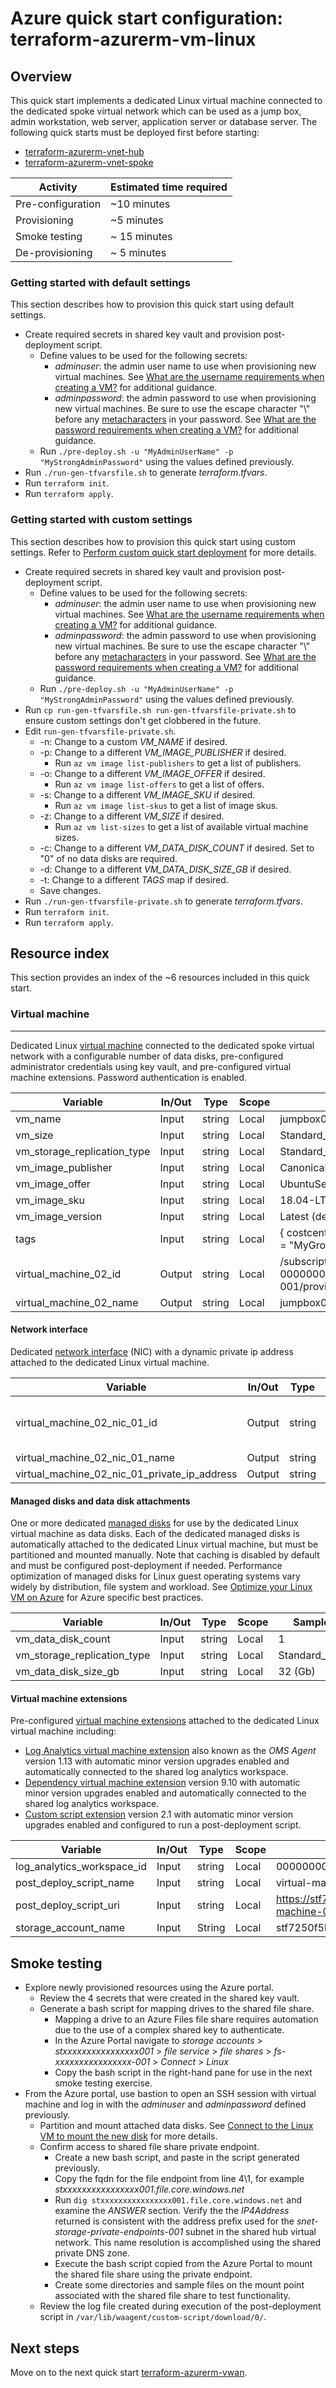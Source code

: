 # Azure quick start configuration: terraform-azurerm-vm-linux

## Overview

This quick start implements a dedicated Linux virtual machine connected to the dedicated spoke virtual network which can be used as a jump box, admin workstation, web server, application server or database server. The following quick starts must be deployed first before starting:

* [terraform-azurerm-vnet-hub](../terraform-azurerm-vnet-hub)
* [terraform-azurerm-vnet-spoke](../terraform-azurerm-vnet-spoke)

Activity | Estimated time required
--- | ---
Pre-configuration | ~10 minutes
Provisioning | ~5 minutes
Smoke testing | ~ 15 minutes
De-provisioning | ~ 5 minutes

### Getting started with default settings

This section describes how to provision this quick start using default settings.

* Create required secrets in shared key vault and provision post-deployment script.
  * Define values to be used for the following secrets:
    * *adminuser*: the admin user name to use when provisioning new virtual machines. See [What are the username requirements when creating a VM?](https://docs.microsoft.com/en-us/azure/virtual-machines/linux/faq) for additional guidance.
    * *adminpassword*: the admin password to use when provisioning new virtual machines. Be sure to use the escape character "\\" before any [metacharacters](https://www.gnu.org/software/bash/manual/bash.html#Definitions) in your password. See [What are the password requirements when creating a VM?](https://docs.microsoft.com/en-us/azure/virtual-machines/linux/faq#what-are-the-password-requirements-when-creating-a-vm) for additional guidance.
  * Run `./pre-deploy.sh -u "MyAdminUserName" -p "MyStrongAdminPassword"` using the values defined previously.
* Run `./run-gen-tfvarsfile.sh` to generate *terraform.tfvars*.  
* Run `terraform init`.
* Run `terraform apply`.

### Getting started with custom settings

This section describes how to provision this quick start using custom settings. Refer to [Perform custom quick start deployment](https://github.com/doherty100/azurequickstarts#perform-custom-quick-start-deployment) for more details.

* Create required secrets in shared key vault and provision post-deployment script.
  * Define values to be used for the following secrets:
    * *adminuser*: the admin user name to use when provisioning new virtual machines. See [What are the username requirements when creating a VM?](https://docs.microsoft.com/en-us/azure/virtual-machines/linux/faq) for additional guidance.
    * *adminpassword*: the admin password to use when provisioning new virtual machines. Be sure to use the escape character "\\" before any [metacharacters](https://www.gnu.org/software/bash/manual/bash.html#Definitions) in your password. See [What are the password requirements when creating a VM?](https://docs.microsoft.com/en-us/azure/virtual-machines/linux/faq#what-are-the-password-requirements-when-creating-a-vm) for additional guidance.
  * Run `./pre-deploy.sh -u "MyAdminUserName" -p "MyStrongAdminPassword"` using the values defined previously.
* Run `cp run-gen-tfvarsfile.sh run-gen-tfvarsfile-private.sh` to ensure custom settings don't get clobbered in the future.
* Edit `run-gen-tfvarsfile-private.sh`.
  * -n: Change to a custom *VM_NAME* if desired.
  * -p: Change to a different *VM_IMAGE_PUBLISHER* if desired.
    * Run `az vm image list-publishers` to get a list of publishers.
  * -o: Change to a different *VM_IMAGE_OFFER* if desired.
    * Run `az vm image list-offers` to get a list of offers.
  * -s: Change to a different *VM_IMAGE_SKU* if desired.
    * Run `az vm image list-skus` to get a list of image skus.
  * -z: Change to a different *VM_SIZE* if desired.
    * Run `az vm list-sizes` to get a list of available virtual machine sizes.
  * -c: Change to a different *VM_DATA_DISK_COUNT* if desired. Set to "0" of no data disks are required.
  * -d: Change to a different *VM_DATA_DISK_SIZE_GB* if desired.
  * -t: Change to a different *TAGS* map if desired.
  * Save changes.
* Run `./run-gen-tfvarsfile-private.sh` to generate *terraform.tfvars*.  
* Run `terraform init`.
* Run `terraform apply`.

## Resource index

This section provides an index of the ~6 resources included in this quick start.

### Virtual machine

---

Dedicated Linux [virtual machine](https://docs.microsoft.com/en-us/azure/azure-glossary-cloud-terminology#vm) connected to the dedicated spoke virtual network with a configurable number of data disks, pre-configured administrator credentials using key vault, and pre-configured virtual machine extensions. Password authentication is enabled.

Variable | In/Out | Type | Scope | Sample
--- | --- | --- | --- | ---
vm_name | Input | string | Local | jumpbox02
vm_size | Input | string | Local | Standard_B2s
vm_storage_replication_type | Input | string | Local | Standard_LRS
vm_image_publisher | Input | string | Local | Canonical
vm_image_offer | Input | string | Local | UbuntuServer
vm_image_sku | Input | string | Local | 18.04-LTS
vm_image_version | Input | string | Local | Latest (default)
tags | Input | string | Local | { costcenter = \"MyCostCenter\", division = \"MyDivision\", group = \"MyGroup\" }
virtual_machine_02_id | Output | string | Local | /subscriptions/00000000-0000-0000-0000-000000000000/resourceGroups/rg-vdc-nonprod-001/providers/Microsoft.Compute/virtualMachines/jumpbox02
virtual_machine_02_name | Output | string | Local | jumpbox02

#### Network interface

Dedicated [network interface](https://docs.microsoft.com/en-us/azure/virtual-network/virtual-network-network-interface) (NIC) with a dynamic private ip address attached to the dedicated Linux virtual machine.

Variable | In/Out | Type | Scope | Sample
--- | --- | --- | --- | ---
virtual_machine_02_nic_01_id | Output | string | Local | /subscriptions/f6d69ee2-34d5-4ca8-a143-7a2fc1aeca55/resourceGroups/rg-vdc-nonprod-001/providers/Microsoft.Network/networkInterfaces/nic-jumpbox02-001
virtual_machine_02_nic_01_name | Output | string | Local | nic-jumpbox02-001
virtual_machine_02_nic_01_private_ip_address | Output | string | Local | 10.2.0.5

#### Managed disks and data disk attachments

One or more dedicated [managed disks](https://docs.microsoft.com/en-us/azure/virtual-machines/windows/managed-disks-overview) for use by the dedicated Linux virtual machine as data disks. Each of the dedicated managed disks is automatically attached to the dedicated Linux virtual machine, but must be partitioned and mounted manually. Note that caching is disabled by default and must be configured post-deployment if needed. Performance optimization of managed disks for Linux guest operating systems vary widely by distribution, file system and workload. See [Optimize your Linux VM on Azure](https://docs.microsoft.com/en-us/azure/virtual-machines/linux/optimization) for Azure specific best practices.

Variable | In/Out | Type | Scope | Sample
--- | --- | --- | --- | ---
vm_data_disk_count | Input | string | Local | 1
vm_storage_replication_type | Input | string | Local | Standard_LRS
vm_data_disk_size_gb | Input | string | Local | 32 (Gb)

#### Virtual machine extensions

Pre-configured [virtual machine extensions](https://docs.microsoft.com/en-us/azure/virtual-machines/extensions/overview) attached to the dedicated Linux virtual machine including:

* [Log Analytics virtual machine extension](https://docs.microsoft.com/en-us/azure/azure-monitor/platform/agent-linux) also known as the *OMS Agent* version 1.13 with automatic minor version upgrades enabled and automatically connected to the shared log analytics workspace.
* [Dependency virtual machine extension](https://docs.microsoft.com/en-us/azure/virtual-machines/extensions/agent-dependency-linux) version 9.10 with automatic minor version upgrades enabled and automatically connected to the shared log analytics workspace.
* [Custom script extension](https://docs.microsoft.com/en-us/azure/virtual-machines/extensions/custom-script-windows) version 2.1 with automatic minor version upgrades enabled and configured to run a post-deployment script.

Variable | In/Out | Type | Scope | Sample
--- | --- | --- | --- | ---
log_analytics_workspace_id | Input | string | Local | 00000000-0000-0000-0000-000000000000
post_deploy_script_name | Input | string | Local | virtual-machine-02-post-deploy.sh (Default)
post_deploy_script_uri | Input | string | Local | <https://stf7250f5be032d651001.blob.core.windows.net/scripts/virtual-machine-02-post-deploy.sh>
storage_account_name | Input | String | Local | stf7250f5be032d651001

## Smoke testing

* Explore newly provisioned resources using the Azure portal.
  * Review the 4 secrets that were created in the shared key vault.
  * Generate a bash script for mapping drives to the shared file share.
    * Mapping a drive to an Azure Files file share requires automation due to the use of a complex shared key to authenticate.
    * In the Azure Portal navigate to *storage accounts* > *stxxxxxxxxxxxxxxxx001* > *file service* > *file shares* > *fs-xxxxxxxxxxxxxxxx-001* > *Connect* > *Linux*
    * Copy the bash script in the right-hand pane for use in the next smoke testing exercise.
* From the Azure portal, use bastion to open an SSH session with virtual machine and log in with the *adminuser* and *adminpassword* defined previously.
  * Partition and mount attached data disks.  See [Connect to the Linux VM to mount the new disk](https://docs.microsoft.com/en-us/azure/virtual-machines/linux/add-disk#connect-to-the-linux-vm-to-mount-the-new-disk) for more details.
  * Confirm access to shared file share private endpoint.
    * Create a new bash script, and paste in the script generated previously.
    * Copy the fqdn for the file endpoint from line 4\1, for example *stxxxxxxxxxxxxxxxx001.file.core.windows.net*
    * Run `dig stxxxxxxxxxxxxxxxx001.file.core.windows.net` and examine the *ANSWER* section. Verify the the *IP4Address* returned is consistent with the address prefix used for the *snet-storage-private-endpoints-001* subnet in the shared hub virtual network. This name resolution is accomplished using the shared private DNS zone.
    * Execute the bash script copied from the Azure Portal to mount the shared file share using the private endpoint.
    * Create some directories and sample files on the mount point associated with the shared file share to test functionality.
  * Review the log file created during execution of the post-deployment script in `/var/lib/waagent/custom-script/download/0/`.
  
## Next steps

Move on to the next quick start [terraform-azurerm-vwan](../terraform-azurerm-vwan).
